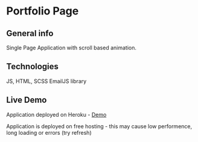 # Portfolio Page

## General info
Single Page Application with scroll based animation.

## Technologies
JS, HTML, SCSS
EmailJS library

## Live Demo
Application deployed on Heroku - [Demo]()

Application is deployed on free hosting - this may cause low performence, long loading or errors (try refresh)

